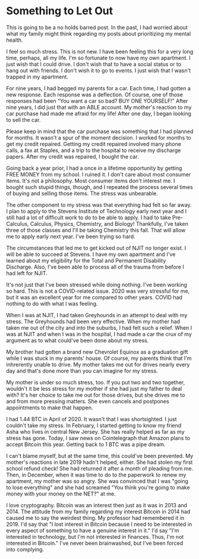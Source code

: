 # Something to Let Out

This is going to be a no holds barred post. In the past, I had worried about what my family might think regarding my posts about prioritizing my mental health.

I feel so much stress. This is not new. I have been feeling this for a very long time, perhaps, all my life. I'm so fortunate to now have my own apartment. I just wish that I could drive. I don't wish that to have a social status or to hang out with friends. I don't wish it to go to events. I just wish that I wasn't trapped in my apartment.

For nine years, I had begged my parents for a car. Each time, I had gotten a new response. Each response was a deflection. Of course, one of those responses had been "You want a car so bad? BUY ONE YOURSELF!" After nine years, I did just that with an ABLE account. My mother's reaction to my car purchase had made me afraid for my life! After one day, I began looking to sell the car.

Please keep in mind that the car purchase was something that I had planned for months. It wasn't a spur of the moment decision. I worked for months to get my credit repaired. Getting my credit repaired involved many phone calls, a fax at Staples, and a trip to the hospital to receive my discharge papers. After my credit was repaired, I bought the car.

Going back a year prior, I had a once in a lifetime opportunity by getting FREE MONEY from my school. I ruined it. I don't care about most consumer items. It's not a philosophy. Most consumer items don't interest me. I bought such stupid things, though, and I repeated the process several times of buying and selling those items. The stress was unbearable.

The other component to my stress was that everything had felt so far away. I plan to apply to the Stevens Institute of Technology early next year and I still had a lot of difficult work to do to be able to apply. I had to take Pre-Calculus, Calculus, Physics, Chemistry, and Biology! Thankfully, I've taken three of those classes and I'll be taking Chemistry this fall. That will allow me to apply early next year. I've been trying so hard.

The circumstances that led me to get kicked out of NJIT no longer exist. I will be able to succeed at Stevens. I have my own apartment and I've learned about my eligibility for the Total and Permanent Disability Discharge. Also, I've been able to process all of the trauma from before I had left for NJIT.

It's not just that I've been stressed while doing nothing. I've been working so hard. This is not a COVID-related issue. 2020 was very stressful for me, but it was an excellent year for me compared to other years. COVID had nothing to do with what I was feeling.

When I was at NJIT, I had taken Greyhounds in an attempt to deal with my stress. The Greyhounds had been very effective. When my mother had taken me out of the city and into the suburbs, I had felt such a relief. When I was at NJIT and when I was in the hospital, I had made a car the crux of my argument as to what could've been done about my stress.

My brother had gotten a brand new Chevrolet Equinox as a graduation gift while I was stuck in my parents' house. Of course, my parents think that I'm inhrerently unable to drive. My mother takes me out for drives nearly every day and that's done more than you can imagine for my stress.

My mother is under so much stress, too. If you put two and two together, wouldn't it be less stress for my mother if she had just my father to deal with? It's her choice to take me out for those drives, but she drives me to and from more pressing matters. She even cancels and postpones appointments to make that happen.

I had 1.44 BTC in April of 2020. It wasn't that I was shortsighted. I just couldn't take my stress. In February, I started getting to know my friend Asha who lives in central New Jersey. She has really helped as far as my stress has gone. Today, I saw news on Cointelegraph that Amazon plans to accept Bitcoin this year. Getting back to 1 BTC was a pipe dream.

I can't blame myself, but at the same time, this could've been prevented. My mother's reactions in late 2019 hadn't helped, either. She had stolen my first school refund check! She had returned it after a month of pleading from me. Then, in December, when it was time to do to the paperwork to renew my apartment, my mother was so angry. She was convinced that I was "going to lose everything" and she had screamed "You think you're going to make money with your money on the NET?" at me. 

I love cryptography. Bitcoin was an interest then just as it was in 2013 and 2014. The attitude from my family regarding my interest Bitcoin in 2014 had caused me to say the weirdest thing. My professor had remembered it in 2019. I'd say that "I lost interest in Bitcoin because I need to be interested in every aspect of something to have a genuine interest in it." I'd say "I'm interested in technology, but I'm not interested in finances. Thus, I'm not interested in Bitcoin." I've never been brainwashed, but I've been forced into complying.
